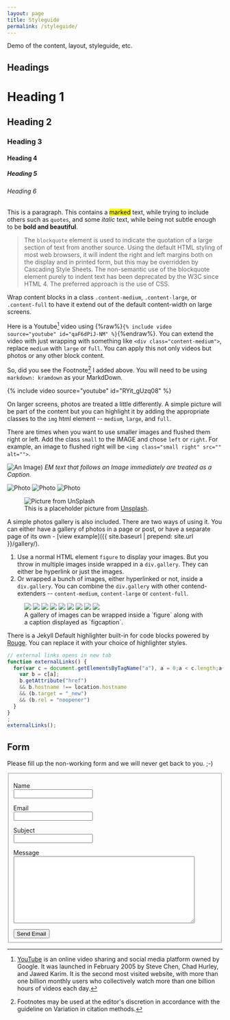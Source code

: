 ```yaml
---
layout: page
title: Styleguide
permalink: /styleguide/
---
```


Demo of the content, layout, styleguide, etc.

## Headings

# Heading 1
## Heading 2
### Heading 3
#### Heading 4
##### Heading 5
###### Heading 6

This is a paragraph. This contains a <mark>marked</mark> text, while trying to include others such as `quotes`, and some _italic_ text, while being not subtle enough to be __bold and beautiful__.

> The `blockquote` element is used to indicate the quotation of a large section of text from another source. Using the default HTML styling of most web browsers, it will indent the right and left margins both on the display and in printed form, but this may be overridden by Cascading Style Sheets. The non-semantic use of the blockquote element purely to indent text has been deprecated by the W3C since HTML 4. The preferred approach is the use of CSS.

Wrap content blocks in a class `.content-medium`, `.content-large`, or `.content-full` to have it extend out of the default content-width on large screens.

Here is a Youtube[^Youtube] video using {%raw%}`{% include video source="youtube" id="qaF6dPiJ-NM" %}`{%endraw%}. You can extend the video with just wrapping with something like `<div class="content-medium">`, replace `medium` with `large` or `full`. You can apply this not only videos but photos or any other block content.

So, did you see the Footnote[^Footnote] I added above. You will need to be using `markdown: kramdown` as your MarkdDown.

{% include video source="youtube" id="RYit_gUzq08" %}

On larger screens, photos are treated a little differently. A simple picture will be part of the content but you can highlight it by adding the appropriate classes to the `img` html element -- `medium`, `large`, and `full`.

There are times when you want to use smaller images and flushed them right or left. Add the class `small` to the IMAGE and chose `left` or `right`. For example, an image to flushed right will be `<img class="small right" src="" alt="">`.

![An Image)](https://placeimg.com/800/400/any)
_EM text that follows an Image immediately are treated as a Caption._

<img class="medium" src="https://placeimg.com/1200/675/animals" alt="Photo" loading="lazy">

<img class="large" src="https://placeimg.com/1200/675/arch" alt="Photo" loading="lazy">

<img class="full" src="https://placeimg.com/1200/675/sepia" alt="Photo" loading="lazy">

<figure class="content-large">
  <img src="https://unsplash.it/1600/800" alt="Picture from UnSplash" loading="lazy">
  <figcaption>
    This is a placeholder picture from <a href="https://unsplash.com/@oinam">Unsplash</a>.
  </figcaption>
</figure>

A simple photos gallery is also included. There are two ways of using it. You can either have a gallery of photos in a page or post, or have a separate page of its own - [view example]({{ site.baseurl | prepend: site.url }}/gallery/).

1. Use a normal HTML element `figure` to display your images. But you throw in multiple images inside wrapped in a `div.gallery`. They can either be hyperlink or just the images.
2. Or wrapped a bunch of images, either hyperlinked or not, inside a `div.gallery`. You can combine the `div.gallery` with other contend-extenders -- `content-medium`, `content-large` or `content-full`.

<figure class="content-large">
  <div class="gallery">
    <a href="https://story.oinam.com"><img src="https://placeimg.com/600/400/animals"></a>
    <img src="https://placeimg.com/800/600/arch">
    <img src="https://placeimg.com/480/320/tech">
    <img src="https://placeimg.com/800/600/sepia">
    <a href="https://oinam.com"><img src="https://placeimg.com/600/400/people"></a>
    <img src="https://placeimg.com/400/480/grayscale">
    <img src="https://placeimg.com/800/600/arch">
    <img src="https://placeimg.com/480/320/nature">
    <img src="https://placeimg.com/600/300/people">
  </div>
  <figcaption>
    A gallery of images can be wrapped inside a `figure` along with a caption displayed as `figcaption`.
  </figcaption>
</figure>

There is a Jekyll Default highlighter built-in for code blocks powered by [Rouge](http://rouge.jneen.net). You can replace it with your choice of highlighter styles.

```javascript
// external links opens in new tab
function externalLinks() {
  for(var c = document.getElementsByTagName("a"), a = 0;a < c.length;a++) {
    var b = c[a];
    b.getAttribute("href")
    && b.hostname !== location.hostname
    && (b.target = "_new")
    && (b.rel = "noopener")
  }
}
;
externalLinks();
```

## Form

Please fill up the non-working form and we will never get back to you. ;-)

<form id="form" action="" method="POST">
  <fieldset>
    <p>
      <label for="name">Name</label><br>
      <input type="text" name="name" required>
    </p>
    <p>
      <label for="email">Email</label><br>
      <input type="email" name="email" required>
    </p>
    <p>
      <label for="subject">Subject</label><br>
      <input type="text" name="subject" required>
    </p>
    <p>
      <label for="message">Message</label><br>
      <textarea cols="50" rows="10" name="message" required></textarea>
    </p>
    <button type="submit">Send Email</button>
  </fieldset>
</form>

[^Youtube]: [YouTube](https://www.youtube.com) is an online video sharing and social media platform owned by Google. It was launched in February 2005 by Steve Chen, Chad Hurley, and Jawed Karim. It is the second most visited website, with more than one billion monthly users who collectively watch more than one billion hours of videos each day.

[^Footnote]: Footnotes may be used at the editor's discretion in accordance with the guideline on Variation in citation methods.